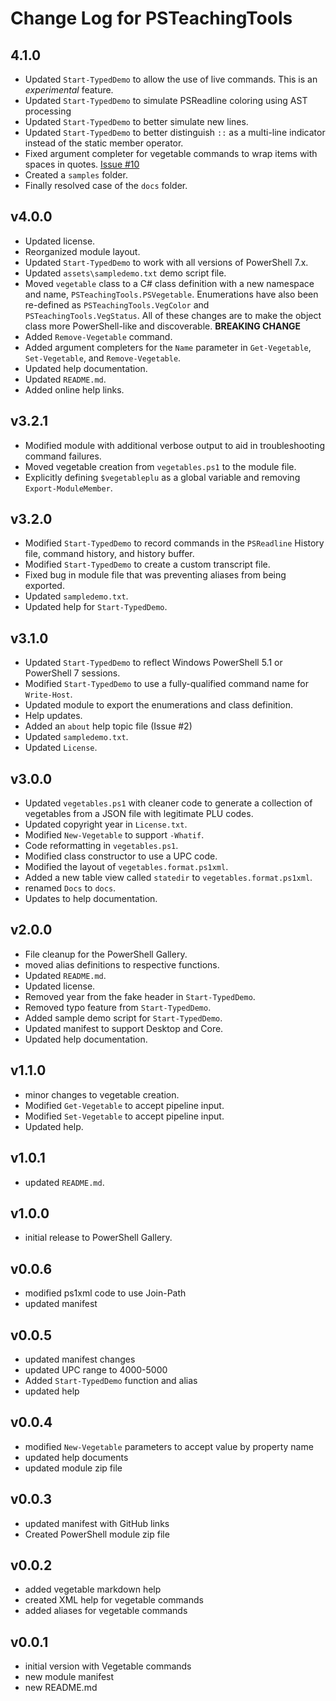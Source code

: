 # Change Log for PSTeachingTools

## 4.1.0

+ Updated `Start-TypedDemo` to allow the use of live commands. This is an *experimental* feature.
+ Updated `Start-TypedDemo` to simulate PSReadline coloring using AST processing
+ Updated `Start-TypedDemo` to better simulate new lines.
+ Updated `Start-TypedDemo` to better distinguish `::` as a multi-line indicator instead of the static member operator.
+ Fixed argument completer for vegetable commands to wrap items with spaces in quotes. [Issue #10](https://github.com/jdhitsolutions/PSTeachingTools/issues/10)
+ Created a `samples` folder.
+ Finally resolved case of the `docs` folder.

## v4.0.0

+ Updated license.
+ Reorganized module layout.
+ Updated `Start-TypedDemo` to work with all versions of PowerShell 7.x.
+ Updated `assets\sampledemo.txt` demo script file.
+ Moved `vegetable` class to a C# class definition with a new namespace and name, `PSTeachingTools.PSVegetable`. Enumerations have also been re-defined as `PSTeachingTools.VegColor` and `PSTeachingTools.VegStatus`. All of these changes are to make the object class more PowerShell-like and discoverable. __BREAKING CHANGE__
+ Added `Remove-Vegetable` command.
+ Added argument completers for the `Name` parameter in `Get-Vegetable`, `Set-Vegetable`, and `Remove-Vegetable`.
+ Updated help documentation.
+ Updated `README.md`.
+ Added online help links.

## v3.2.1

+ Modified module with additional verbose output to aid in troubleshooting command failures.
+ Moved vegetable creation from `vegetables.ps1` to the module file.
+ Explicitly defining `$vegetableplu` as a global variable and removing `Export-ModuleMember`.

## v3.2.0

+ Modified `Start-TypedDemo` to record commands in the `PSReadline` History file, command history, and history buffer.
+ Modified `Start-TypedDemo` to create a custom transcript file.
+ Fixed bug in module file that was preventing aliases from being exported.
+ Updated `sampledemo.txt`.
+ Updated help for `Start-TypedDemo`.

## v3.1.0

+ Updated `Start-TypedDemo` to reflect Windows PowerShell 5.1 or PowerShell 7 sessions.
+ Modified `Start-TypedDemo` to use a fully-qualified command name for `Write-Host`.
+ Updated module to export the enumerations and class definition.
+ Help updates.
+ Added an `about` help topic file (Issue #2)
+ Updated `sampledemo.txt`.
+ Updated `License`.

## v3.0.0

+ Updated `vegetables.ps1` with cleaner code to generate a collection of vegetables from a JSON file with legitimate PLU codes.
+ Updated copyright year in `License.txt`.
+ Modified `New-Vegetable` to support `-Whatif`.
+ Code reformatting in `vegetables.ps1`.
+ Modified class constructor to use a UPC code.
+ Modified the layout of `vegetables.format.ps1xml`.
+ Added a new table view called `statedir` to `vegetables.format.ps1xml`.
+ renamed `Docs` to `docs`.
+ Updates to help documentation.

## v2.0.0

+ File cleanup for the PowerShell Gallery.
+ moved alias definitions to respective functions.
+ Updated `README.md`.
+ Updated license.
+ Removed year from the fake header in `Start-TypedDemo`.
+ Removed typo feature from `Start-TypedDemo`.
+ Added sample demo script for `Start-TypedDemo`.
+ Updated manifest to support Desktop and Core.
+ Updated help documentation.

## v1.1.0

+ minor changes to vegetable creation.
+ Modified `Get-Vegetable` to accept pipeline input.
+ Modified `Set-Vegetable` to accept pipeline input.
+ Updated help.

## v1.0.1

+ updated `README.md`.

## v1.0.0

+ initial release to PowerShell Gallery.

## v0.0.6

+ modified ps1xml code to use Join-Path
+ updated manifest

## v0.0.5

+ updated manifest changes
+ updated UPC range to 4000-5000
+ Added `Start-TypedDemo` function and alias
+ updated help

## v0.0.4

+ modified `New-Vegetable` parameters to accept value by property name
+ updated help documents
+ updated module zip file

## v0.0.3

+ updated manifest with GitHub links
+ Created PowerShell module zip file

## v0.0.2

+ added vegetable markdown help
+ created XML help for vegetable commands
+ added aliases for vegetable commands

## v0.0.1

+ initial version with Vegetable commands
+ new module manifest
+ new README.md
